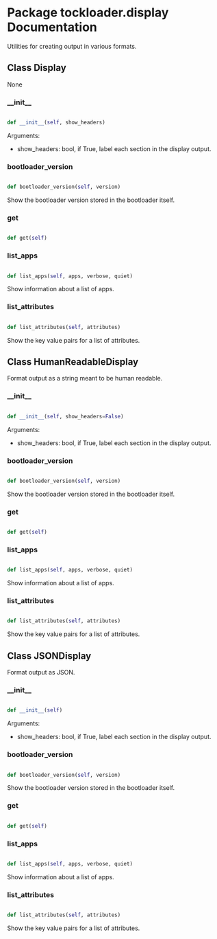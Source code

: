 # Package tockloader.display Documentation


Utilities for creating output in various formats.

## Class Display
None
### \_\_init\_\_
```py

def __init__(self, show_headers)

```



Arguments:
- show_headers: bool, if True, label each section in the display output.


### bootloader\_version
```py

def bootloader_version(self, version)

```



Show the bootloader version stored in the bootloader itself.


### get
```py

def get(self)

```



### list\_apps
```py

def list_apps(self, apps, verbose, quiet)

```



Show information about a list of apps.


### list\_attributes
```py

def list_attributes(self, attributes)

```



Show the key value pairs for a list of attributes.




## Class HumanReadableDisplay
Format output as a string meant to be human readable.
### \_\_init\_\_
```py

def __init__(self, show_headers=False)

```



Arguments:
- show_headers: bool, if True, label each section in the display output.


### bootloader\_version
```py

def bootloader_version(self, version)

```



Show the bootloader version stored in the bootloader itself.


### get
```py

def get(self)

```



### list\_apps
```py

def list_apps(self, apps, verbose, quiet)

```



Show information about a list of apps.


### list\_attributes
```py

def list_attributes(self, attributes)

```



Show the key value pairs for a list of attributes.




## Class JSONDisplay
Format output as JSON.
### \_\_init\_\_
```py

def __init__(self)

```



Arguments:
- show_headers: bool, if True, label each section in the display output.


### bootloader\_version
```py

def bootloader_version(self, version)

```



Show the bootloader version stored in the bootloader itself.


### get
```py

def get(self)

```



### list\_apps
```py

def list_apps(self, apps, verbose, quiet)

```



Show information about a list of apps.


### list\_attributes
```py

def list_attributes(self, attributes)

```



Show the key value pairs for a list of attributes.



